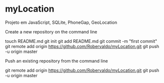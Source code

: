 myLocation
==========

Projeto em JavaScript, SQLite, PhoneGap, GeoLocation



Create a new repository on the command line

touch README.md
git init
git add README.md
git commit -m "first commit"
git remote add origin https://github.com/Robervaldo/myLocation.git
git push -u origin master

Push an existing repository from the command line

git remote add origin https://github.com/Robervaldo/myLocation.git
git push -u origin master

